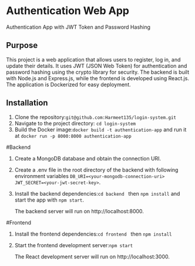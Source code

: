 # Authentication Web App
Authentication App with JWT Token and Password Hashing

## Purpose
This project is a web application that allows users to register, log in, and update their details. It uses JWT (JSON Web Token) for authentication and password hashing using the crypto library for security. The backend is built with Node.js and Express.js, while the frontend is developed using React.js. The application is Dockerized for easy deployment.

## Installation
1) Clone the repository:```git@github.com:Harmeet135/login-system.git```
2) Navigate to the project directory: `cd login-system`
3) Build the Docker image:`docker build -t authentication-app` and run it at `docker run -p 8000:8000 authentication-app`

#Backend 

1) Create a MongoDB database and obtain the connection URI.
2) Create a .env file in the root directory of the backend with following environment variables `DB_URI=<your-mongodb-connection-uri> 
JWT_SECRET=<your-jwt-secret-key>`.
3) Install the backend dependencies:`cd backend ` then `npm install` and start the app with `npm start`.

   The backend server will run on http://localhost:8000.

#Frontend

1) Install the frontend dependencies:`cd frontend ` then `npm install`
2) Start the frontend development server:`npm start`

    The React development server will run on http://localhost:3000.

